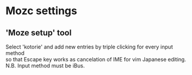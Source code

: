 # Mozc settings

## 'Moze setup' tool 
Select 'kotorie' and add new entries by triple clicking for every input method  
so that Escape key works as cancelation of IME for vim Japanese editing.  
N.B. Input method must be iBus.  

